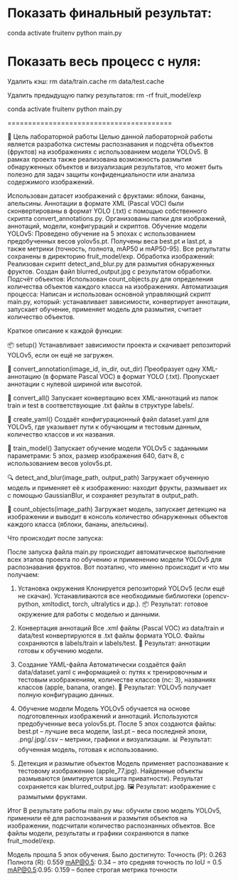 # Показать финальный результат: 

conda activate fruitenv
python main.py

# Показать весь процесс с нуля:

Удалить кэш:
rm data/train.cache
rm data/test.cache

Удалить предыдущую папку результатов:
rm -rf fruit_model/exp

conda activate fruitenv
python main.py

========================================

🎯 Цель лабораторной работы
Целью данной лабораторной работы является разработка системы распознавания и подсчёта объектов (фруктов) на изображениях с использованием модели YOLOv5. В рамках проекта также реализована возможность размытия обнаруженных объектов и визуализация результатов, что может быть полезно для задач защиты конфиденциальности или анализа содержимого изображений.

Использован датасет изображений с фруктами: яблоки, бананы, апельсины.
Аннотации в формате XML (Pascal VOC) были сконвертированы в формат YOLO (.txt) с помощью собственного скрипта convert_annotations.py.
Организованы папки для изображений, аннотаций, модели, конфигураций и скриптов.
Обучение модели YOLOv5:
Проведено обучение на 5 эпохах с использованием предобученных весов yolov5s.pt.
Получены веса best.pt и last.pt, а также метрики (точность, полнота, mAP50 и mAP50-95).
Все результаты сохранены в директорию fruit_model/exp.
Обработка изображений:
Реализован скрипт detect_and_blur.py для размытия обнаруженных фруктов.
Создан файл blurred_output.jpg с результатом обработки.
Подсчёт объектов:
Использован count_objects.py для определения количества объектов каждого класса на изображениях.
Автоматизация процесса:
Написан и использован основной управляющий скрипт main.py, который:
устанавливает зависимости,
конвертирует аннотации,
запускает обучение,
применяет модель для размытия,
считает количество объектов.

Краткое описание к каждой функции:

📦 setup()
Устанавливает зависимости проекта и скачивает репозиторий YOLOv5, если он ещё не загружен.

📝 convert_annotation(image_id, in_dir, out_dir)
Преобразует одну XML-аннотацию (в формате Pascal VOC) в формат YOLO (.txt). Пропускает аннотации с нулевой шириной или высотой.

🔄 convert_all()
Запускает конвертацию всех XML-аннотаций из папок train и test в соответствующие .txt файлы в структуре labels/.

📄 create_yaml()
Создаёт конфигурационный файл dataset.yaml для YOLOv5, где указывает пути к обучающим и тестовым данным, количество классов и их названия.

🧠 train_model()
Запускает обучение модели YOLOv5 с заданными параметрами: 5 эпох, размер изображения 640, батч 8, с использованием весов yolov5s.pt.

🔍 detect_and_blur(image_path, output_path)
Загружает обученную модель и применяет её к изображению: находит фрукты, размывает их с помощью GaussianBlur, и сохраняет результат в output_path.

🔢 count_objects(image_path)
Загружает модель, запускает детекцию на изображении и выводит в консоль количество обнаруженных объектов каждого класса (яблоки, бананы, апельсины).

Что происходит после запуска:

После запуска файла main.py происходит автоматическое выполнение всех этапов проекта по обучению и применению модели YOLOv5 для распознавания фруктов. Вот поэтапно, что именно происходит и что мы получаем:

1. Установка окружения
Клонируется репозиторий YOLOv5 (если ещё не скачан).
Устанавливаются все необходимые библиотеки (opencv-python, xmltodict, torch, ultralytics и др.). 📦 Результат: готовое окружение для работы с моделью и данными.

2. Конвертация аннотаций
Все .xml файлы (Pascal VOC) из data/train и data/test конвертируются в .txt файлы формата YOLO.
Файлы сохраняются в labels/train и labels/test. 📄 Результат: аннотации готовы к обучению модели.

3. Создание YAML-файла
Автоматически создаётся файл data/dataset.yaml с информацией о:
путях к тренировочным и тестовым изображениям,
количестве классов (nc: 3),
названиях классов (apple, banana, orange). 📑 Результат: YOLOv5 получает полную конфигурацию данных.

4. Обучение модели
Модель YOLOv5 обучается на основе подготовленных изображений и аннотаций.
Используются предобученные веса yolov5s.pt.
После 5 эпох создаются файлы:
best.pt – лучшие веса модели,
last.pt – веса последней эпохи,
.png/.jpg/.csv – метрики, графики и визуализации. 📊 Результат: обученная модель, готовая к использованию.

5. Детекция и размытие объектов
Модель применяет распознавание к тестовому изображению (apple_77.jpg).
Найденные объекты размываются (имитируется защита приватности).
Результат сохраняется как blurred_output.jpg. 🖼️ Результат: изображение с размытыми фруктами.

 Итог
В результате работы main.py мы:
обучили свою модель YOLOv5,
применили её для распознавания и размытия объектов на изображении,
подсчитали количество распознанных объектов.
Все файлы модели, результаты и графики сохраняются в папке fruit_model/exp.


Модель прошла 5 эпох обучения.
Было достигнуто:
Точность (P): 0.263
Полнота (R): 0.559
mAP@0.5: 0.34 – это средняя точность по IoU = 0.5
mAP@0.5:0.95: 0.159 – более строгая метрика точности






